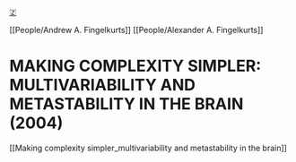 [🇿](zotero://select/library/items/DIXKP65C)

[[People/Andrew A. Fingelkurts]] [[People/Alexander A. Fingelkurts]] 
# MAKING COMPLEXITY SIMPLER: MULTIVARIABILITY AND METASTABILITY IN THE BRAIN (2004)

[[Making complexity simpler_multivariability and metastability in the brain]]
